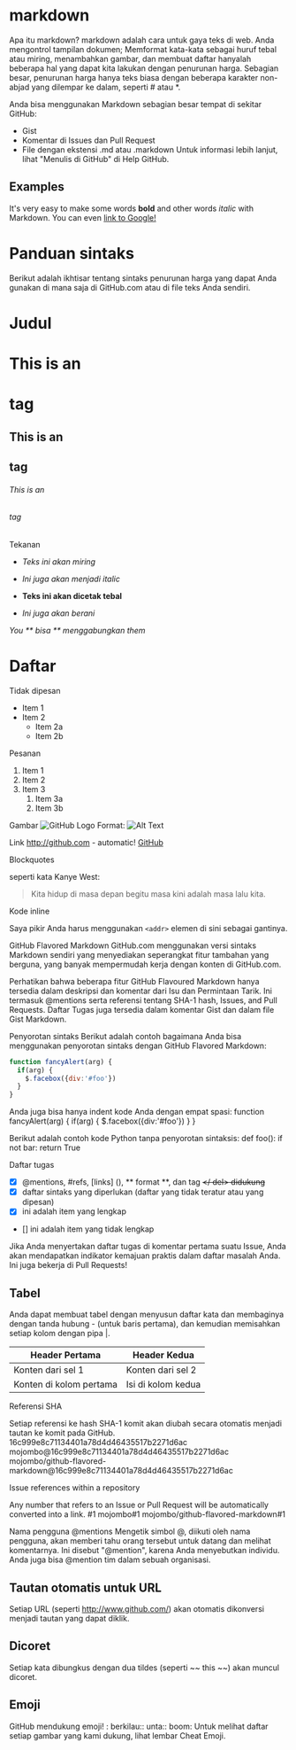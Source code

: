 # markdown

Apa itu markdown?
markdown adalah cara untuk gaya teks di web. Anda mengontrol tampilan dokumen; Memformat kata-kata sebagai huruf tebal atau miring, menambahkan gambar, dan membuat daftar hanyalah beberapa hal yang dapat kita lakukan dengan penurunan harga. Sebagian besar, penurunan harga hanya teks biasa dengan beberapa karakter non-abjad yang dilempar ke dalam, seperti # atau *.

Anda bisa menggunakan Markdown sebagian besar tempat di sekitar GitHub:
* Gist
* Komentar di Issues dan Pull Request
* File dengan ekstensi .md atau .markdown
Untuk informasi lebih lanjut, lihat "Menulis di GitHub" di Help GitHub.

## Examples

It's very easy to make some words **bold** and other words *italic* with Markdown. You can even [link to Google!](http://google.com)


# Panduan sintaks
Berikut adalah ikhtisar tentang sintaks penurunan harga yang dapat Anda gunakan di mana saja di GitHub.com atau di file teks Anda sendiri.

# Judul
# This is an <h1> tag
## This is an <h2> tag
###### This is an <h6> tag

Tekanan
 *  *Teks ini akan miring*
  
* _Ini juga akan menjadi italic_

*  **Teks ini akan dicetak tebal**
* _Ini juga akan berani_

_You ** bisa ** menggabungkan them_

# Daftar

Tidak dipesan
* Item 1
* Item 2
  * Item 2a
  * Item 2b

 Pesanan
1. Item 1
1. Item 2
1. Item 3
   1. Item 3a
   1. Item 3b

Gambar
![GitHub Logo](/images/logo.png)
Format: ![Alt Text](url)

Link
http://github.com - automatic!
[GitHub](http://github.com)

Blockquotes

seperti kata Kanye West:

> Kita hidup di masa depan begitu
> masa kini adalah masa lalu kita.

Kode inline

Saya pikir Anda harus menggunakan
`<addr>` elemen di sini sebagai gantinya.

GitHub Flavored Markdown
GitHub.com menggunakan versi sintaks Markdown sendiri yang menyediakan seperangkat fitur tambahan yang berguna, yang banyak mempermudah kerja dengan konten di GitHub.com.

Perhatikan bahwa beberapa fitur GitHub Flavoured Markdown hanya tersedia dalam deskripsi dan komentar dari Isu dan Permintaan Tarik. Ini termasuk @mentions serta referensi tentang SHA-1 hash, Issues, and Pull Requests. Daftar Tugas juga tersedia dalam komentar Gist dan dalam file Gist Markdown.

Penyorotan sintaks
Berikut adalah contoh bagaimana Anda bisa menggunakan penyorotan sintaks dengan GitHub Flavored Markdown:
```javascript
function fancyAlert(arg) {
  if(arg) {
    $.facebox({div:'#foo'})
  }
}
```
Anda juga bisa hanya indent kode Anda dengan empat spasi:
 function fancyAlert(arg) {
      if(arg) {
        $.facebox({div:'#foo'})
      }
    }
    
Berikut adalah contoh kode Python tanpa penyorotan sintaksis:
def foo():
    if not bar:
        return True
        
Daftar tugas
- [x] @mentions, #refs, [links] (), ** format **, dan tag <del> </ del> didukung
- [x] daftar sintaks yang diperlukan (daftar yang tidak teratur atau yang dipesan)
- [x] ini adalah item yang lengkap
- [] ini adalah item yang tidak lengkap

Jika Anda menyertakan daftar tugas di komentar pertama suatu Issue, Anda akan mendapatkan indikator kemajuan praktis dalam daftar masalah Anda. Ini juga bekerja di Pull Requests!

## Tabel
Anda dapat membuat tabel dengan menyusun daftar kata dan membaginya dengan tanda hubung - (untuk baris pertama), dan kemudian memisahkan setiap kolom dengan pipa |.

Header Pertama | Header Kedua
------------ | -------------
Konten dari sel 1 | Konten dari sel 2
Konten di kolom pertama | Isi di kolom kedua

Referensi SHA

Setiap referensi ke hash SHA-1 komit akan diubah secara otomatis menjadi tautan ke komit pada GitHub.
16c999e8c71134401a78d4d46435517b2271d6ac
mojombo@16c999e8c71134401a78d4d46435517b2271d6ac
mojombo/github-flavored-markdown@16c999e8c71134401a78d4d46435517b2271d6ac

Issue references within a repository

Any number that refers to an Issue or Pull Request will be automatically converted into a link.
#1
mojombo#1
mojombo/github-flavored-markdown#1

Nama pengguna @mentions
Mengetik simbol @, diikuti oleh nama pengguna, akan memberi tahu orang tersebut untuk datang dan melihat komentarnya. Ini disebut "@mention", karena Anda menyebutkan individu. Anda juga bisa @mention tim dalam sebuah organisasi.

## Tautan otomatis untuk URL
Setiap URL (seperti http://www.github.com/) akan otomatis dikonversi menjadi tautan yang dapat diklik.

## Dicoret
Setiap kata dibungkus dengan dua tildes (seperti ~~ this ~~) akan muncul dicoret.

## Emoji
GitHub mendukung emoji! : berkilau:: unta:: boom:
Untuk melihat daftar setiap gambar yang kami dukung, lihat lembar Cheat Emoji.
